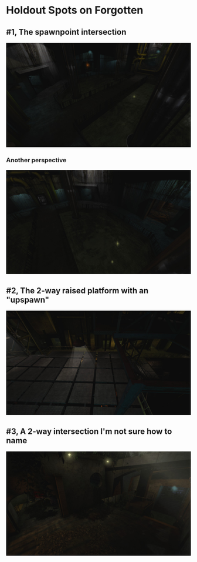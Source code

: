 # Holdout Spots on Forgotten

## #1, The spawnpoint intersection

![Overview](img/KF-Forgotten/01-01_spawn.jpg "")

### Another perspective

![Overview](img/KF-Forgotten/01-02_spawn_another-perspective.jpg "")

## #2, The 2-way raised platform with an "upspawn"

![Overview](img/KF-Forgotten/02_raised-platform.jpg "")

## #3, A 2-way intersection I'm not sure how to name

![Overview](img/KF-Forgotten/03_2-way-unnamed.jpg "")
